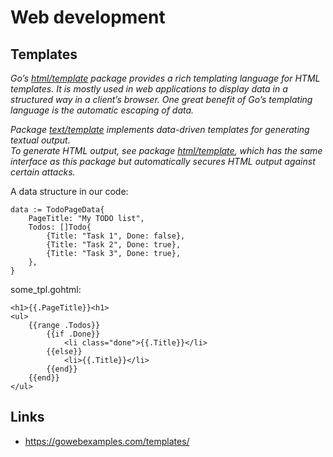 # Web development

## Templates

*Go’s [html/template] package provides a rich templating language for HTML templates. It is mostly used in web applications to display data in a structured way in a client’s browser. One great benefit of Go’s templating language is the automatic escaping of data.*

*Package [text/template] implements data-driven templates for generating textual output.  
To generate HTML output, see package [html/template], which has the same interface as this package but automatically secures HTML output against certain attacks.*

[text/template]: https://godoc.org/text/template
[html/template]: https://godoc.org/html/template

A data structure in our code:
```
data := TodoPageData{
	PageTitle: "My TODO list",
	Todos: []Todo{
		{Title: "Task 1", Done: false},
		{Title: "Task 2", Done: true},
		{Title: "Task 3", Done: true},
	},
}
```

some_tpl.gohtml:
```
<h1>{{.PageTitle}}<h1>
<ul>
    {{range .Todos}}
        {{if .Done}}
            <li class="done">{{.Title}}</li>
        {{else}}
            <li>{{.Title}}</li>
        {{end}}
    {{end}}
</ul>
```

## Links
- https://gowebexamples.com/templates/